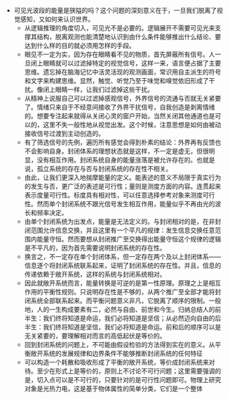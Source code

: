 - 可见光波段的能量是狭隘的吗？这个问题的深刻意义在于，一旦我们脱离了视觉感知，又如何来认识世界。
	- 从逻辑推理的角度切入，可见光不是必要的。逻辑展开不需要可见光来支撑其结构，脱离观测也能清楚地认识到由什么条件能够推出什么结论、要达到什么样的目的就必须用怎样的手段。
	- 眼见不一定为实，因为存在眼睛看不见的物质，首先屏蔽所有信号。人一旦闭上眼睛就可以过滤掉特定的视觉信号，这样一来，语言便占据了主要思维。遗忘掉在脑海记忆中活灵活现的观测画面，常识用自主派生的符号和文字来构建思维。显然，触觉、听觉乃至于味觉和嗅觉依旧形成了干扰。像闭上眼睛一样，让我们过滤掉这些干扰。
	- 从精神上说服自己可以过滤掉感观信号，外界信号的流通与否就无关紧要了。情绪只来自于不经意间接收了外界干扰信号，自我创造是剥离情绪的。想要专注起来就得从关闭心灵的窗户开始，当然关闭其他通道也是可以的，这里不失一般性地从视觉出发。这个时候，注意思想是如何由被动接收信号过渡到主动创造的。
	- 有了筛选信号的先例，遍历所有感觉会得到朴素的结论：外界再有反馈也不会影响自身。封闭体系的理想状态就是这样，不一定是虚无，但很明显，没有相互作用。封闭系统自身的能量涨落是被允许存在的。也就是说，孤立系统的存在与否与封闭系统的存在性不相关。
	- 由此，让我们更深入地揣摩能量的定义。能表述的意义不局限于真实行为的发生与否，更广泛的表述是可行性；量则是测度方面的内容。连贯起来表示度量可行性。标度具有相对性，可以任意选择参考对象来测度可行性。然而单个封闭系统不跟光信号发生相互作用，能量似乎不再由光的波长和频率决定。
	- 由单个封闭系统为出发点，能量是无法定义的。与封闭相对的是，在非封闭范围允许信息交换，并且这里有一个平凡的规律：发生信息交换任意范围内能量守恒。然而要想从封闭推广至交换得出能量守恒这个规律的逻辑是不平凡的，因为首先需要说明封闭系统的存在性。
	- 换言之，不一定存在单个封闭体系，但一定存在两个及以上封闭体系——信息逐个将封闭系统联系起来，证明了封闭系统的存在性。并且，信息的传递依赖于敞开系统，这样的系统与封闭系统相对。
	- 因此就敞开系统而言，能量转换是可逆的是第一性原理。原理之上是相互作用的平衡性规则。只说明存在性是不够的，从两个推广至全部才能将封闭系统全部联系起来。而平衡问题意义非凡，它脱离了顺序的限制。一般地，人的一生构成要素有二，必然与自由、前世和今生。归纳总结人的前半生：我们终将知道是命运，我们必将知道是坚信；从必然迈向自由的后半生：我们终将知道是坚信，我们必将知道是命运。前和后的顺序可以是无关紧要的，要理解相对而言的高低起伏是等价的。
	- 回到封闭系统的问题上，不可能由假设检验的方法得到实在的意义。从平衡敞开系统的发展规律和边界条件不能够推断封闭系统的任何特征
	- 可以构造一个耗散和吸收形成了平衡的敞开系统，等价成封闭系统来对待。至少在形式上是等价的，原则上不讨论不可行问题；这里需要强调的是，切入点可以是不可行的，只要针对的是可行性问题即可。物理上研究对象是光热力电，这是基于物体属性的简单分类，它们是一个整体
